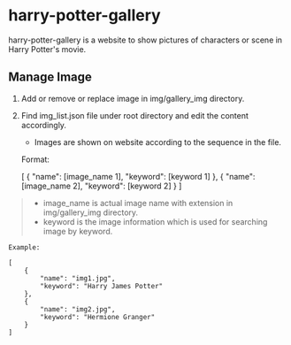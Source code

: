 # harry-potter-gallery

harry-potter-gallery is a website to show pictures of characters or scene in Harry Potter's movie.

## Manage Image
1. Add or remove or replace image in img/gallery_img directory. 

2. Find img_list.json file under root directory and edit the content accordingly.
   - Images are shown on website according to the sequence in the file.


    Format:

    [
        {
            "name": [image_name 1],
            "keyword": [keyword 1]
        },
        {
            "name": [image_name 2],
            "keyword": [keyword 2]
        }
    ]

> - image_name is actual image name with extension in img/gallery_img directory.
> - keyword is the image information which is used for searching image by keyword.

    Example:

    [
        {
            "name": "img1.jpg",
            "keyword": "Harry James Potter"
        },
        {
            "name": "img2.jpg",
            "keyword": "Hermione Granger"
        }
    ]